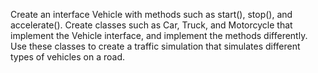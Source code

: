 Create an interface Vehicle with methods such as start(), stop(), and accelerate(). Create classes such as Car, 
Truck, and Motorcycle that implement the Vehicle interface, and implement the methods differently. 
Use these classes to create a traffic simulation that simulates different types of vehicles on a road.